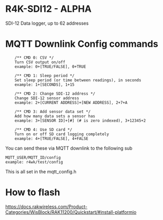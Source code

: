 # R4K-SDI12 - ALPHA
SDI-12 Data logger, up to 62 addresses

# MQTT Downlink Config commands

        /** CMD 0: CSV */
        Turn CSV output on/off
        example: 0+[TRUE/FALSE], 0+TRUE
        
        /** CMD 1: Sleep period */
        Set sleep period (or time between readings), in seconds
        example: 1+[SECONDS], 1+15
        
        /** CMD 2: Change SDI-12 address */
        Change SDI-12 sensor address
        example: 2+[CURRENT ADDRESS]+[NEW ADDRESS], 2+7+A
        
        /** CMD 3: Add sensor data set */
        Add how many data sets a sensor has
        example: 3+[SENSOR ID]+[#] (# is zero indexed), 3+12345+2
        
        /** CMD 4: Use SD card */
        Turn on or off SD card logging completely
        example: 4+[TRUE/FALSE], 4+FALSE

You can send these via MQTT downlink to the following sub
  
    MQTT_USER/MQTT_ID/config
    example: r4wk/test/config

This is all set in the mqtt_config.h

# How to flash
https://docs.rakwireless.com/Product-Categories/WisBlock/RAK11200/Quickstart/#install-platformio

